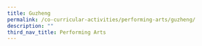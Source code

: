 ```yaml
---
title: Guzheng
permalink: /co-curricular-activities/performing-arts/guzheng/
description: ""
third_nav_title: Performing Arts
---
```

